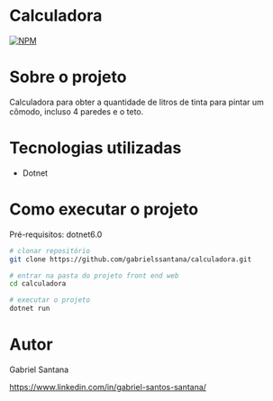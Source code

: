 # Calculadora
[![NPM](https://img.shields.io/npm/l/react)](https://github.com/gabrielssantana/calculadora/blob/main/LICENSE) 

# Sobre o projeto

Calculadora para obter a quantidade de litros de tinta para pintar um cômodo, incluso 4 paredes e o teto.

# Tecnologias utilizadas
- Dotnet

# Como executar o projeto
Pré-requisitos: dotnet6.0

```bash
# clonar repositório
git clone https://github.com/gabrielssantana/calculadora.git

# entrar na pasta do projeto front end web
cd calculadora

# executar o projeto
dotnet run
```

# Autor

Gabriel Santana

https://www.linkedin.com/in/gabriel-santos-santana/
